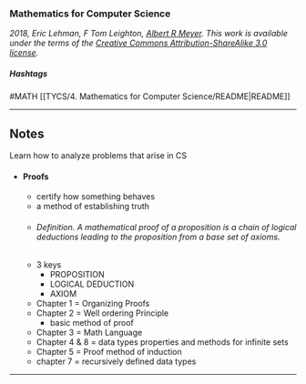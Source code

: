 ### Mathematics for Computer Science
*2018, Eric Lehman, F Tom Leighton, [Albert R Meyer](http://people.csail.mit.edu/meyer). This work is available under the terms of the [Creative Commons Attribution-ShareAlike 3.0 license](http://creativecommons.org/licenses/by-sa/3.0/).*
##### Hashtags
#MATH 
[[TYCS/4. Mathematics for Computer Science/README|README]]

---
## Notes
Learn how to analyze problems that arise in CS

- #### Proofs
	- certify how something behaves
	- a method of establishing truth
	- ###### *Definition. A mathematical proof of a proposition is a chain of logical deductions leading to the proposition from a base set of axioms.*
	- 3 keys
		- PROPOSITION
		- LOGICAL DEDUCTION
		- AXIOM
	- Chapter 1 = Organizing Proofs
	- Chapter 2 = Well ordering Principle
		- basic method of proof
	- Chapter 3 = Math Language
	- Chapter 4 & 8 = data types properties and methods for infinite sets
	- Chapter 5 = Proof method of induction
	- chapter 7 = recursively defined data types

---

